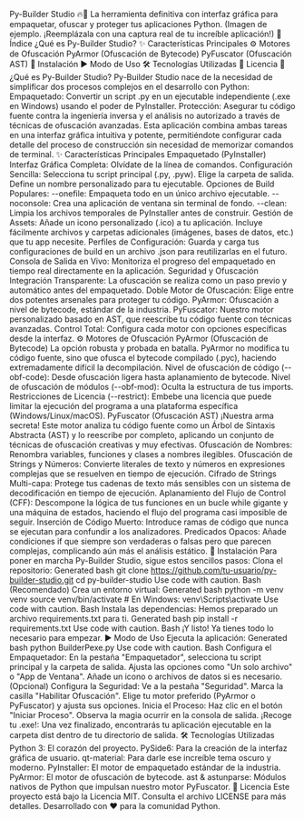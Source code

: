 Py-Builder Studio 🔥🚀
La herramienta definitiva con interfaz gráfica para empaquetar, ofuscar y proteger tus aplicaciones Python.
(Imagen de ejemplo. ¡Reemplázala con una captura real de tu increíble aplicación!)
📝 Índice
¿Qué es Py-Builder Studio?
✨ Características Principales
⚙️ Motores de Ofuscación
PyArmor (Ofuscación de Bytecode)
PyFuscator (Ofuscación AST)
💾 Instalación
▶️ Modo de Uso
🛠️ Tecnologías Utilizadas
📄 Licencia
🤔 ¿Qué es Py-Builder Studio?
Py-Builder Studio nace de la necesidad de simplificar dos procesos complejos en el desarrollo con Python:
Empaquetado: Convertir un script .py en un ejecutable independiente (.exe en Windows) usando el poder de PyInstaller.
Protección: Asegurar tu código fuente contra la ingeniería inversa y el análisis no autorizado a través de técnicas de ofuscación avanzadas.
Esta aplicación combina ambas tareas en una interfaz gráfica intuitiva y potente, permitiéndote configurar cada detalle del proceso de construcción sin necesidad de memorizar comandos de terminal.
✨ Características Principales
Empaquetado (PyInstaller)
Interfaz Gráfica Completa: Olvídate de la línea de comandos.
Configuración Sencilla:
Selecciona tu script principal (.py, .pyw).
Elige la carpeta de salida.
Define un nombre personalizado para tu ejecutable.
Opciones de Build Populares:
--onefile: Empaqueta todo en un único archivo ejecutable.
--noconsole: Crea una aplicación de ventana sin terminal de fondo.
--clean: Limpia los archivos temporales de PyInstaller antes de construir.
Gestión de Assets:
Añade un icono personalizado (.ico) a tu aplicación.
Incluye fácilmente archivos y carpetas adicionales (imágenes, bases de datos, etc.) que tu app necesite.
Perfiles de Configuración: Guarda y carga tus configuraciones de build en un archivo .json para reutilizarlas en el futuro.
Consola de Salida en Vivo: Monitoriza el progreso del empaquetado en tiempo real directamente en la aplicación.
Seguridad y Ofuscación
Integración Transparente: La ofuscación se realiza como un paso previo y automático antes del empaquetado.
Doble Motor de Ofuscación: Elige entre dos potentes arsenales para proteger tu código.
PyArmor: Ofuscación a nivel de bytecode, estándar de la industria.
PyFuscator: Nuestro motor personalizado basado en AST, que reescribe tu código fuente con técnicas avanzadas.
Control Total: Configura cada motor con opciones específicas desde la interfaz.
⚙️ Motores de Ofuscación
PyArmor (Ofuscación de Bytecode)
La opción robusta y probada en batalla. PyArmor no modifica tu código fuente, sino que ofusca el bytecode compilado (.pyc), haciendo extremadamente difícil la decompilación.
Nivel de ofuscación de código (--obf-code): Desde ofuscación ligera hasta aplanamiento de bytecode.
Nivel de ofuscación de módulos (--obf-mod): Oculta la estructura de tus imports.
Restricciones de Licencia (--restrict): Embebe una licencia que puede limitar la ejecución del programa a una plataforma específica (Windows/Linux/macOS).
PyFuscator (Ofuscación AST)
¡Nuestra arma secreta! Este motor analiza tu código fuente como un Árbol de Sintaxis Abstracta (AST) y lo reescribe por completo, aplicando un conjunto de técnicas de ofuscación creativas y muy efectivas.
Ofuscación de Nombres: Renombra variables, funciones y clases a nombres ilegibles.
Ofuscación de Strings y Números: Convierte literales de texto y números en expresiones complejas que se resuelven en tiempo de ejecución.
Cifrado de Strings Multi-capa: Protege tus cadenas de texto más sensibles con un sistema de decodificación en tiempo de ejecución.
Aplanamiento del Flujo de Control (CFF): Descompone la lógica de tus funciones en un bucle while gigante y una máquina de estados, haciendo el flujo del programa casi imposible de seguir.
Inserción de Código Muerto: Introduce ramas de código que nunca se ejecutan para confundir a los analizadores.
Predicados Opacos: Añade condiciones if que siempre son verdaderas o falsas pero que parecen complejas, complicando aún más el análisis estático.
💾 Instalación
Para poner en marcha Py-Builder Studio, sigue estos sencillos pasos:
Clona el repositorio:
Generated bash
git clone https://github.com/tu-usuario/py-builder-studio.git
cd py-builder-studio
Use code with caution.
Bash
(Recomendado) Crea un entorno virtual:
Generated bash
python -m venv venv
source venv/bin/activate  # En Windows: venv\Scripts\activate
Use code with caution.
Bash
Instala las dependencias:
Hemos preparado un archivo requirements.txt para ti.
Generated bash
pip install -r requirements.txt
Use code with caution.
Bash
¡Y listo! Ya tienes todo lo necesario para empezar.
▶️ Modo de Uso
Ejecuta la aplicación:
Generated bash
python BuilderPexe.py
Use code with caution.
Bash
Configura el Empaquetador:
En la pestaña "Empaquetador", selecciona tu script principal y la carpeta de salida.
Ajusta las opciones como "Un solo archivo" o "App de Ventana".
Añade un icono o archivos de datos si es necesario.
(Opcional) Configura la Seguridad:
Ve a la pestaña "Seguridad".
Marca la casilla "Habilitar Ofuscación".
Elige tu motor preferido (PyArmor o PyFuscator) y ajusta sus opciones.
Inicia el Proceso:
Haz clic en el botón "Iniciar Proceso".
Observa la magia ocurrir en la consola de salida.
¡Recoge tu .exe!:
Una vez finalizado, encontrarás tu aplicación ejecutable en la carpeta dist dentro de tu directorio de salida.
🛠️ Tecnologías Utilizadas
Python 3: El corazón del proyecto.
PySide6: Para la creación de la interfaz gráfica de usuario.
qt-material: Para darle ese increíble tema oscuro y moderno.
PyInstaller: El motor de empaquetado estándar de la industria.
PyArmor: El motor de ofuscación de bytecode.
ast & astunparse: Módulos nativos de Python que impulsan nuestro motor PyFuscator.
📄 Licencia
Este proyecto está bajo la Licencia MIT. Consulta el archivo LICENSE para más detalles.
Desarrollado con ❤️ para la comunidad Python.
